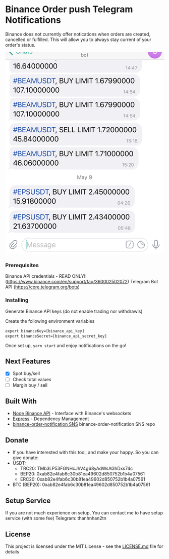 # Binance Order push Telegram Notifications

Binance does not currently offer notications when orders are created, cancelled or fulfilled. This will allow you to always stay current of your order's status.

![alt telegram-notification](https://github.com/thanhnhan2tn/bibot/blob/master/public/stylesheets/telegram-notification.jpg?raw=true)

### Prerequisites

Binance API credentials - READ ONLY!! (https://www.binance.com/en/support/faq/360002502072)
Telegram Bot API (https://core.telegram.org/bots)

### Installing

Generate Binance API keys (do not enable trading nor withdrawls)

Create the following environment variables

```
export binanceKey=[binance_api_key]
export binanceSecret=[binance_api_secret_key]
```

Once set up, `yarn start` and enjoy notifications on the go!

## Next Features
- [x]  Spot buy/sell
- [ ]  Check total values
- [ ]  Margin buy / sell

## Built With

* [Node Binance API](https://github.com/jaggedsoft/node-binance-api) - Interface with Binance's websockets
* [Express](https://github.com/expressjs/express) - Dependency Management
* [binance-order-notification SNS](https://github.com/tylerfloyd/binance-order-notification) binance-order-notification SNS repo

## Donate

- If you have interested with this tool, and make your happy. So you can give donate:
 - USDT:
    - TRC20: TMb3LP53FGNHcJhV4g68yAdWsAGhDxs74c
	- BEP20: 0xab82e4fab6c30b81ea49602d850752b1b4a07561
	- ERC20: 0xab82e4fab6c30b81ea49602d850752b1b4a07561
 - BTC (BEP20): 0xab82e4fab6c30b81ea49602d850752b1b4a07561
 
 
## Setup Service
If you are not much experience on setup, You can contact me to have setup service (with some fee)
Telegram: thanhnhan2tn

## License

This project is licensed under the MIT License - see the [LICENSE.md](LICENSE.md) file for details

